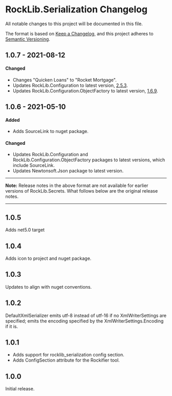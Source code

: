 # RockLib.Serialization Changelog

All notable changes to this project will be documented in this file.

The format is based on [Keep a Changelog](https://keepachangelog.com/en/1.0.0/),
and this project adheres to [Semantic Versioning](https://semver.org/spec/v2.0.0.html).

## 1.0.7 - 2021-08-12

#### Changed

- Changes "Quicken Loans" to "Rocket Mortgage".
- Updates RockLib.Configuration to latest version, [2.5.3](https://github.com/RockLib/RockLib.Configuration/blob/main/RockLib.Configuration/CHANGELOG.md#253---2021-08-11).
- Updates RockLib.Configuration.ObjectFactory to latest version, [1.6.9](https://github.com/RockLib/RockLib.Configuration/blob/main/RockLib.Configuration.ObjectFactory/CHANGELOG.md#169---2021-08-11).

## 1.0.6 - 2021-05-10

#### Added

- Adds SourceLink to nuget package.

#### Changed

- Updates RockLib.Configuration and RockLib.Configuration.ObjectFactory packages to latest versions, which include SourceLink.
- Updates Newtonsoft.Json package to latest version.

----

**Note:** Release notes in the above format are not available for earlier versions of
RockLib.Secrets. What follows below are the original release notes.

----

## 1.0.5

Adds net5.0 target

## 1.0.4

Adds icon to project and nuget package.

## 1.0.3

Updates to align with nuget conventions.

## 1.0.2

DefaultXmlSerializer emits utf-8 instead of utf-16 if no XmlWriterSettings are specified; emits the encoding specified by the XmlWriterSettings.Encoding if it is.

## 1.0.1

- Adds support for rocklib_serialization config section.
- Adds ConfigSection attribute for the Rockifier tool.

## 1.0.0

Initial release.
